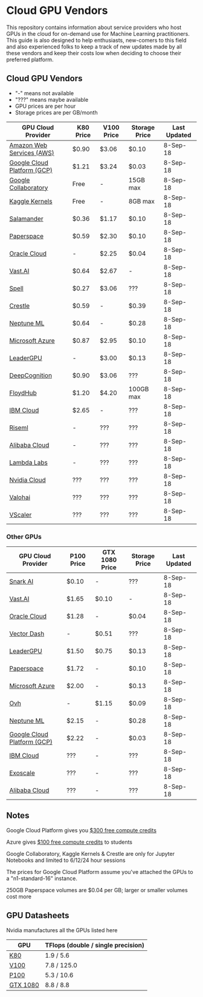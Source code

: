 # Cloud GPU Vendors

This repository contains information about service providers who host GPUs in
the cloud for on-demand use for Machine Learning practitioners. This guide is
also designed to help enthusiasts, new-comers to this field and also experienced
folks to keep a track of new updates made by all these vendors and keep their
costs low when deciding to choose their preferred platform.

## Cloud GPU Vendors

- "-" means not available
- "???" means maybe available
- GPU prices are per hour
- Storage prices are per GB/month

| GPU Cloud Provider                                                                                    | K80 Price | V100 Price | Storage Price | Last Updated |
| ----------------------------------------------------------------------------------------------------- | --------- | ---------- | ------------- | ------------ |
| [Amazon Web Services (AWS)](https://aws.amazon.com/ec2/instance-types/p2/)                            | $0.90     | $3.06      | $0.10         | 8-Sep-18     |
| [Google Cloud Platform (GCP)](https://cloud.google.com/gpu/)                                          | $1.21     | $3.24      | $0.03         | 8-Sep-18     |
| [Google Collaboratory](https://colab.research.google.com/)                                            | Free      | -          | 15GB max      | 8-Sep-18     |
| [Kaggle Kernels](https://www.kaggle.com/dansbecker/running-kaggle-kernels-with-a-gpu)                 | Free      | -          | 8GB max       | 8-Sep-18     |
| [Salamander](https://salamander.ai/)                                                                  | $0.36     | $1.17      | $0.10         | 8-Sep-18     |
| [Paperspace](https://www.paperspace.com/)                                                             | $0.59     | $2.30      | $0.10         | 8-Sep-18     |
| [Oracle Cloud](https://cloud.oracle.com/compute/gpu/features)                                         | -         | $2.25      | $0.04         | 8-Sep-18     |
| [Vast.AI](https://vast.ai/)                                                                           | $0.64     | $2.67      | -             | 8-Sep-18     |
| [Spell](https://spell.run/)                                                                           | $0.27     | $3.06      | ???           | 8-Sep-18     |
| [Crestle](https://www.crestle.com/)                                                                   | $0.59     | -          | $0.39         | 8-Sep-18     |
| [Neptune ML](https://neptune.ml/)                                                                     | $0.64     | -          | $0.28         | 8-Sep-18     |
| [Microsoft Azure](https://docs.microsoft.com/en-us/azure/virtual-machines/windows/sizes-gpu)          | $0.87     | $2.95      | $0.10         | 8-Sep-18     |
| [LeaderGPU](https://www.leadergpu.com/)                                                               | -         | $3.00      | $0.13         | 8-Sep-18     |
| [DeepCognition](https://deepcognition.ai/)                                                            | $0.90     | $3.06      | ???           | 8-Sep-18     |
| [FloydHub](https://www.floydhub.com/)                                                                 | $1.20     | $4.20      | 100GB max     | 8-Sep-18     |
| [IBM Cloud](https://www.ibm.com/cloud/gpu)                                                            | $2.65     | -          | ???           | 8-Sep-18     |
| [Riseml](https://riseml.com/)                                                                         | -         | ???        | ???           | 8-Sep-18     |
| [Alibaba Cloud](https://www.alibabacloud.com/product/gpu?spm=a3c0i.11728334.1144220.1.23794a1clKeiCs) | -         | ???        | ???           | 8-Sep-18     |
| [Lambda Labs](https://lambdalabs.com/)                                                                | -         | ???        | ???           | 8-Sep-18     |
| [Nvidia Cloud](https://www.nvidia.com/en-us/data-center/gpu-cloud-computing/)                         | ???       | ???        | ???           | 8-Sep-18     |
| [Valohai](https://valohai.com/)                                                                       | ???       | ???        | ???           | 8-Sep-18     |
| [VScaler](https://www.vscaler.com/)                                                                   | ???       | ???        | ???           | 8-Sep-18     |

### Other GPUs

| GPU Cloud Provider                                                                                    | P100 Price | GTX 1080 Price | Storage Price | Last Updated |
| ----------------------------------------------------------------------------------------------------- | ---------- | -------------- | ------------- | ------------ |
| [Snark AI](https://snark.ai/)                                                                         | $0.10      | -              | ???           | 8-Sep-18     |
| [Vast.AI](https://vast.ai/)                                                                           | $1.65      | $0.10          | -             | 8-Sep-18     |
| [Oracle Cloud](https://cloud.oracle.com/compute/gpu/features)                                         | $1.28      | -              | $0.04         | 8-Sep-18     |
| [Vector Dash](https://vectordash.com/)                                                                | -          | $0.51          | ???           | 8-Sep-18     |
| [LeaderGPU](https://www.leadergpu.com/)                                                               | $1.50      | $0.75          | $0.13         | 8-Sep-18     |
| [Paperspace](https://www.paperspace.com/)                                                             | $1.72      | -              | $0.10         | 8-Sep-18     |
| [Microsoft Azure](https://docs.microsoft.com/en-us/azure/virtual-machines/windows/sizes-gpu)          | $2.00      | -              | $0.13         | 8-Sep-18     |
| [Ovh](https://www.ovh.com/world/public-cloud/instances/prices/)                                       | -          | $1.15          | $0.09         | 8-Sep-18     |
| [Neptune ML](https://neptune.ml/)                                                                     | $2.15      | -              | $0.28         | 8-Sep-18     |
| [Google Cloud Platform (GCP)](https://cloud.google.com/gpu/)                                          | $2.22      | -              | $0.03         | 8-Sep-18     |
| [IBM Cloud](https://www.ibm.com/cloud/gpu)                                                            | ???        | -              | ???           | 8-Sep-18     |
| [Exoscale](https://exoscale.com/)                                                                     | ???        | -              | ???           | 8-Sep-18     |
| [Alibaba Cloud](https://www.alibabacloud.com/product/gpu?spm=a3c0i.11728334.1144220.1.23794a1clKeiCs) | ???        | -              | ???           | 8-Sep-18     |

## Notes

Google Cloud Platform gives you
[$300 free compute credits](https://cloud.google.com/free/)

Azure gives
[$100 free compute credits](https://azure.microsoft.com/en-in/free/students/)
to students

Google Collaboratory, Kaggle Kernels & Crestle are only for Jupyter Notebooks
and limited to 6/12/24 hour sessions

The prices for Google Cloud Platform assume you've attached the GPUs to a
"n1-standard-16" instance.

250GB Paperspace volumes are $0.04 per GB; larger or smaller volumes cost more

## GPU Datasheets

Nvidia manufactures all the GPUs listed here

| GPU                                                                                                                        | TFlops (double / single precision) |
| -------------------------------------------------------------------------------------------------------------------------- | ---------------------------------- |
| [K80](https://www.nvidia.com/content/dam/en-zz/Solutions/Data-Center/tesla-product-literature/TeslaK80-datasheet.pdf)      | 1.9 / 5.6                          |
| [V100](https://images.nvidia.com/content/technologies/volta/pdf/tesla-volta-v100-datasheet-letter-fnl-web.pdf)             | 7.8 / 125.0                        |
| [P100](https://images.nvidia.com/content/tesla/pdf/nvidia-tesla-p100-datasheet.pdf)                                        | 5.3 / 10.6                         |
| [GTX 1080](https://international.download.nvidia.com/geforce-com/international/pdfs/GeForce_GTX_1080_Whitepaper_FINAL.pdf) | 8.8 / 8.8                          |
